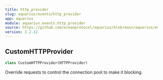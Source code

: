 ```yaml
---
title: http_provider
slug: aquarius/events/http_provider
app: aquarius
module: aquarius.events.http_provider
source: https://github.com/oceanprotocol/aquarius/blob/main/aquarius/events/http_provider.py
version: 2.2.12
---
```


## CustomHTTPProvider

```python
class CustomHTTPProvider(HTTPProvider)
```

Override requests to control the connection pool to make it blocking.

